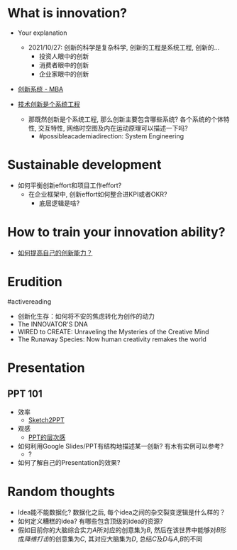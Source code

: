 # What is innovation?
- Your explanation
  - 2021/10/27: 创新的科学是复杂科学, 创新的工程是系统工程, 创新的...
    - 投资人眼中的创新
    - 消费者眼中的创新
    - 企业家眼中的创新


- [创新系统 - MBA](https://wiki.mbalib.com/wiki/%E7%B3%BB%E7%BB%9F%E5%88%9B%E6%96%B0)
- [技术创新是个系统工程](https://www.edu.cn/ke_yan_yu_fa_zhan/special_topic/zbwjt/201611/t20161110_1466475.shtml)
  - 那既然创新是个系统工程, 那么创新主要包含哪些系统? 各个系统的个体特性, 交互特性, 网络时空图及内在运动原理可以描述一下吗?
    - #possibleacademiadirection: System Engineering

# Sustainable development
- 如何平衡创新effort和项目工作effort?
  - 在企业框架中, 创新effort如何整合进KPI或者OKR?
    - 底层逻辑是啥?

# How to train your innovation ability?
- [如何提高自己的创新能力？](https://www.zhihu.com/question/19692933)

# Erudition
#activereading
- 创新化生存：如何将不安的焦虑转化为创作的动力
- The INNOVATOR'S DNA
- WIRED to CREATE: Unraveling the Mysteries of the Creative Mind
- The Runaway Species: Now human creativity remakes the world
# Presentation
## PPT 101
- 效率
  - [Sketch2PPT](?)
- 观感
  - [PPT的层次感](https://mp.weixin.qq.com/s/nb-BdyDH_F6aFdY0FzKNMg)
- 如何利用Google Slides/PPT有结构地描述某一创新? 有木有实例可以参考?
  - ?   
- 如何了解自己的Presentation的效果?


# Random thoughts
- Idea能不能数据化? 数据化之后, 每个idea之间的杂交裂变逻辑是什么样的？
- 如何定义糟糕的idea? 有哪些包含顶级的idea的资源?
- 假如目前你的大脑综合实力$A$所对应的创意集为$B$, 然后在该世界中能够对$B$形成*降维打击*的创意集为$C$, 其对应大脑集为$D$, 总结$C$及$D$与$A$,$B$的不同